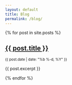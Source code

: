```yaml
---
layout: default
title: Blog
permalink: /blog/
---
```


{% for post in site.posts %}
<article class="post-preview">
  <h2><a href="{{ post.url }}">{{ post.title }}</a></h2>
  <small>{{ post.date | date: "%b %-d, %Y" }}</small>
  <p>{{ post.excerpt }}</p>
</article>
{% endfor %}
